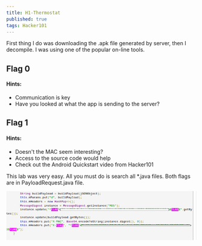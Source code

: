 ```yaml
---
title: H1-Thermostat
published: true
tags: Hacker101
---
```


First thing I do was downloading the .apk file generated by server, then I decompile. I was using one of the popular on-line tools.

## Flag 0

#### Hints:

* Communication is key
* Have you looked at what the app is sending to the server?

## Flag 1

#### Hints:

* Doesn't the MAC seem interesting?
* Access to the source code would help
* Check out the Android Quickstart video from Hacker101

This lab was very easy. All you must do is search all *.java files. Both flags are in PayloadRequest.java file.

![New post](/assets/thermostat/flag.png)
